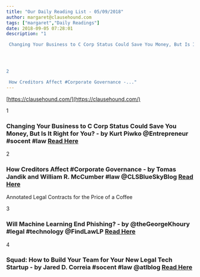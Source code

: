 ```yaml
---
title: "Our Daily Reading List - 05/09/2018"
author: margaret@clausehound.com
tags: ["margaret","Daily Readings"]
date: 2018-09-05 07:28:01
description: "1

 Changing Your Business to C Corp Status Could Save You Money, But Is It Right for You? - by Kurt Piwko @Entrepreneur #socent #law Read Here

 


2

 How Creditors Affect #Corporate Governance -..."
---
```


[https://clausehound.com/](https://clausehound.com/)

1

###  Changing Your Business to C Corp Status Could Save You Money, But Is It Right for You? - by Kurt Piwko @Entrepreneur #socent #law [Read Here](https://www.entrepreneur.com/article/317300)

 

2

###  How Creditors Affect #Corporate Governance - by Tomas Jandik and William R. McCumber #law @CLSBlueSkyBlog [Read Here](http://clsbluesky.law.columbia.edu/2018/08/13/how-creditors-affect-corporate-governance/)

Annotated Legal Contracts
for the Price of a Coffee

3

###  Will Machine Learning End Phishing? - by @theGeorgeKhoury #legal #technology @FindLawLP [Read Here](https://blogs.findlaw.com/technologist/2018/08/will-machine-learning-end-phishing.html)

 

4

###  Squad: How to Build Your Team for Your New Legal Tech Startup - by Jared D. Correia #socent #law @atlblog  [Read Here](https://abovethelaw.com/legal-innovation-center/2018/08/16/squad-how-to-build-your-team-for-your-new-legal-tech-startup/)

 